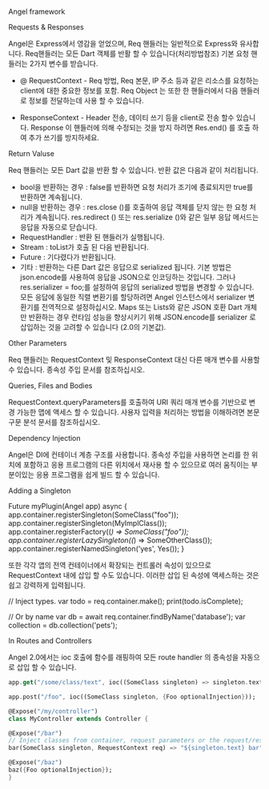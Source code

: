 Angel framework 

Requests & Responses

Angel은 Express에서 영감을 얻었으며, Req 핸들러는 일반적으로 Express와 유사합니다.
Req핸들러는 모든 Dart 객체를 반활 할 수 있습니다(처리방법참조) 기본 요청 핸들러는 2가지 변수를  받습니다.

* @ RequestContext - Req 방법, Req 본문, IP 주소 등과 같은 리소스를 요청하는 client에 대한 중요한 정보를 포함.    Req Object 는 또한 한 핸들러에서 다음 핸들러로 정보를 전달하는데 사용 할 수 있습니다.

*    ResponseContext - Header 전송, 데이티 쓰기 등을 client로 전송 할수 있습니다. Response 이 핸들러에 의해 수정되는 것을 방지 하려면  Res.end() 를 호출 하여 추가 쓰기를 방지하세요.

Return Valuse

Req 핸들러는 모든 Dart 값을 반환 할 수 있습니다. 반환 값은 다음과 같이 처리됩니다.

*  bool을 반환하는 경우 : false를 반환하면 요청 처리가 조기에 종료되지만 true를 반환하면 계속됩니다.
*  null을 반환하는 경우 : res.close ()를 호출하여 응답 객체를 닫지 않는 한 요청 처리가 계속됩니다. res.redirect () 또는 res.serialize ()와 같은 일부 응답 메서드는 응답을 자동으로 닫습니다.
*  RequestHandler : 반환 된 핸들러가 실행됩니다.
*  Stream : toList가 호출 된 다음 반환됩니다.
*  Future : 기다렸다가 반환됩니다.
*  기타 : 반환하는 다른 Dart 값은 응답으로  serialized 됩니다. 기본 방법은 json.encode를 사용하여 응답을 JSON으로 인코딩하는 것입니다. 그러나 res.serializer = foo;를 설정하여 응답의 serialized 방법을 변경할 수 있습니다. 모든 응답에 동일한 직렬 변환기를 할당하려면 Angel 인스턴스에서 serializer 변환기를 전역적으로 설정하십시오.  Maps 또는 Lists와 같은 JSON 호환 Dart 개체 만 반환하는 경우 런타임 성능을 향상시키기 위해 JSON.encode를 serializer 로 삽입하는 것을 고려할 수 있습니다 (2.0의 기본값).


Other Parameters

Req 핸들러는 RequestContext 및 ResponseContext 대신 다른 매개 변수를 사용할 수 있습니다. 종속성 주입 문서를 참조하십시오.

Queries, Files and Bodies

RequestContext.queryParameters를 호출하여 URI 쿼리 매개 변수를 기반으로 변경 가능한 맵에 액세스 할 수 있습니다.
사용자 입력을 처리하는 방법을 이해하려면 본문 구문 분석 문서를 참조하십시오.


Dependency Injection

Angel은 DI에 컨테이너 계층 구조를 사용합니다. 종속성 주입을 사용하면 논리를 한 위치에 포함하고 응용 프로그램의 다른 위치에서 재사용 할 수 있으므로 여러 움직이는 부분이있는 응용 프로그램을 쉽게 빌드 할 수 있습니다.

Adding a Singleton

Future<void> myPlugin(Angel app) async {
app.container.registerSingleton(SomeClass("foo"));
app.container.registerSingleton<SomeAbstractClass>(MyImplClass());
app.container.registerFactory((_) => SomeClass("foo"));
app.container.registerLazySingleton((_) => SomeOtherClass());
app.container.registerNamedSingleton('yes', Yes());
}

또한 각각 앱의 전역 컨테이너에서 확장되는 컨트롤러 속성이 있으므로 RequestContext 내에 삽입 할 수도 있습니다.
이러한 삽입 된 속성에 액세스하는 것은 쉽고 강력하게 입력됩니다.

// Inject types.
var todo = req.container.make<Todo>();
print(todo.isComplete);

// Or by name
var db = await req.container.findByName<Db>('database');
var collection = db.collection('pets');

In Routes and Controllers

Angel 2.0에서는 ioc 호출에 함수를 래핑하여 모든  route handler 의 종속성을 자동으로 삽입 할 수 있습니다.
```dart
app.get("/some/class/text", ioc((SomeClass singleton) => singleton.text)); // Always "foo"

app.post("/foo", ioc((SomeClass singleton, {Foo optionalInjection}));

@Expose("/my/controller")
class MyController extends Controller {

@Expose("/bar")
// Inject classes from container, request parameters or the request/response context :)
bar(SomeClass singleton, RequestContext req) => "${singleton.text} bar"; // Always "foo bar"

@Expose("/baz")
baz({Foo optionalInjection});
}
```
